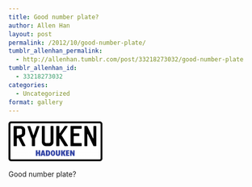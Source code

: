 ```yaml
---
title: Good number plate?
author: Allen Han
layout: post
permalink: /2012/10/good-number-plate/
tumblr_allenhan_permalink:
  - http://allenhan.tumblr.com/post/33218273032/good-number-plate
tumblr_allenhan_id:
  - 33218273032
categories:
  - Uncategorized
format: gallery
---
```

[<img class="alignnone size-full wp-image-433" alt="tumblr_mbm261wWmd1qzkacto1_" src="/images/uploads/2013/03/tumblr_mbm261wWmd1qzkacto1_.jpg" width="186" height="79" />][1]

Good number plate?

 [1]: /images/uploads/2013/03/tumblr_mbm261wWmd1qzkacto1_.jpg
